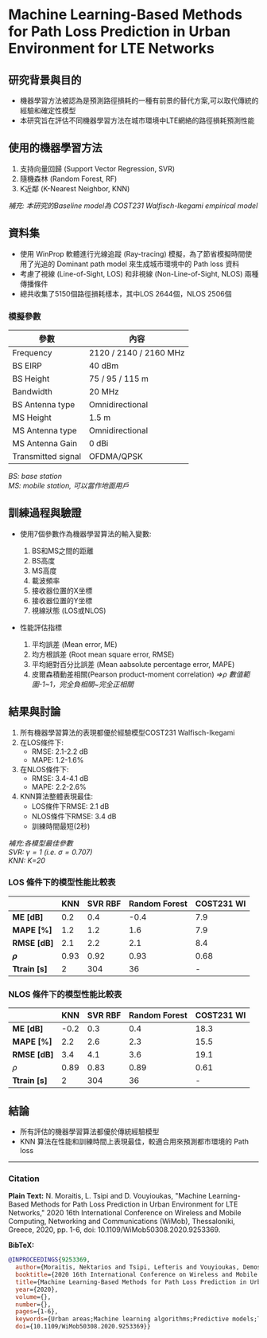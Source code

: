 # Machine Learning-Based Methods for Path Loss Prediction in Urban Environment for LTE Networks

## 研究背景與目的

- 機器學習方法被認為是預測路徑損耗的一種有前景的替代方案,可以取代傳統的經驗和確定性模型
- 本研究旨在評估不同機器學習方法在城市環境中LTE網絡的路徑損耗預測性能

## 使用的機器學習方法

1. 支持向量回歸 (Support Vector Regression, SVR)
2. 隨機森林 (Random Forest, RF)  
3. K近鄰 (K-Nearest Neighbor, KNN)
   
*補充: 本研究的Baseline model為 COST231 Walfisch-Ikegami empirical model*

## 資料集

- 使用 WinProp 軟體進行光線追蹤 (Ray-tracing) 模擬，為了節省模擬時間使用了光追的 Dominant path model 來生成城市環境中的 Path loss 資料
- 考慮了視線 (Line-of-Sight, LOS) 和非視線 (Non-Line-of-Sight, NLOS) 兩種傳播條件
- 總共收集了5150個路徑損耗樣本，其中LOS 2644個，NLOS 2506個
### 模擬參數
| 參數                | 內容                         |
|---------------------|------------------------------|
| Frequency           | 2120 / 2140 / 2160 MHz       |
| BS EIRP             | 40 dBm                       |
| BS Height   | 75 / 95 / 115 m              |
| Bandwidth           | 20 MHz                       |
| BS Antenna type     | Omnidirectional              |
| MS Height           | 1.5 m                        |
| MS Antenna type     | Omnidirectional              |
| MS Antenna Gain     | 0 dBi                        |
| Transmitted signal  | OFDMA/QPSK                   |

*BS: base station*<br>
*MS: mobile station, 可以當作地面用戶*

## 訓練過程與驗證

- 使用7個參數作為機器學習算法的輸入變數:
  1. BS和MS之間的距離
  2. BS高度
  3. MS高度
  4. 載波頻率
  5. 接收器位置的X坐標 
  6. 接收器位置的Y坐標
  7. 視線狀態 (LOS或NLOS)


- 性能評估指標
  1. 平均誤差 (Mean error, ME) 
  2. 均方根誤差 (Root mean square error, RMSE)
  3. 平均絕對百分比誤差 (Mean aabsolute percentage error, MAPE)
  4. 皮爾森積動差相關(Pearson product-moment correlation)
  *=>$\rho$ 數值範圍-1\~1，完全負相關\~完全正相關*

## 結果與討論

1. 所有機器學習算法的表現都優於經驗模型COST231 Walfisch-Ikegami
2. 在LOS條件下:
   - RMSE: 2.1-2.2 dB
   - MAPE: 1.2-1.6%
3. 在NLOS條件下:
   - RMSE: 3.4-4.1 dB
   - MAPE: 2.2-2.6%
4. KNN算法整體表現最佳:
   - LOS條件下RMSE: 2.1 dB
   - NLOS條件下RMSE: 3.4 dB
   - 訓練時間最短(2秒)

*補充:各模型最佳參數*<br>
*SVR: $\gamma = 1$ (i.e. $\sigma = 0.707$)*<br>
*KNN: K=20*
### LOS 條件下的模型性能比較表

|                    | KNN| SVR RBF | Random Forest | COST231 WI  |
|-------------------------|-----------|---------------|---------------------|------------------|
| **ME [dB]**             | 0.2       | 0.4           | -0.4                | 7.9              |
| **MAPE [%]**            | 1.2       | 1.2           | 1.6                 | 7.9              |
| **RMSE [dB]**           | 2.1       | 2.2           | 2.1                 | 8.4              |
| **$\rho$**          | 0.93      | 0.92          | 0.93                | 0.68             |
| **Ttrain [s]**          | 2         | 304           | 36                  | -                |

### NLOS 條件下的模型性能比較表

|                    | KNN | SVR RBF | Random Forest | COST231 WI |
|-------------------------|------------|----------------|----------------------|-------------------|
| **ME [dB]**             | -0.2       | 0.3            | 0.4                  | 18.3              |
| **MAPE [%]**            | 2.2        | 2.6            | 2.3                  | 15.5              |
| **RMSE [dB]**           | 3.4        | 4.1            | 3.6                  | 19.1              |
| $\rho$              | 0.89       | 0.83           | 0.89                 | 0.61              |
| **Ttrain [s]**          | 2         | 304              | 36                    | -                 |


## 結論

- 所有評估的機器學習算法都優於傳統經驗模型
- KNN 算法在性能和訓練時間上表現最佳，較適合用來預測都市環境的 Path loss


---
### Citation

**Plain Text:**
N. Moraitis, L. Tsipi and D. Vouyioukas, "Machine Learning-Based Methods for Path Loss Prediction in Urban Environment for LTE Networks," 2020 16th International Conference on Wireless and Mobile Computing, Networking and Communications (WiMob), Thessaloniki, Greece, 2020, pp. 1-6, doi: 10.1109/WiMob50308.2020.9253369. 



**BibTeX:**
```bibtex
@INPROCEEDINGS{9253369,
  author={Moraitis, Nektarios and Tsipi, Lefteris and Vouyioukas, Demosthenes},
  booktitle={2020 16th International Conference on Wireless and Mobile Computing, Networking and Communications (WiMob)}, 
  title={Machine Learning-Based Methods for Path Loss Prediction in Urban Environment for LTE Networks}, 
  year={2020},
  volume={},
  number={},
  pages={1-6},
  keywords={Urban areas;Machine learning algorithms;Predictive models;Training;Long Term Evolution;Machine learning;Computational modeling;3D simulation;Long Term Evolution (LTE);machine learning;path loss prediction;urban environment},
  doi={10.1109/WiMob50308.2020.9253369}}

```
